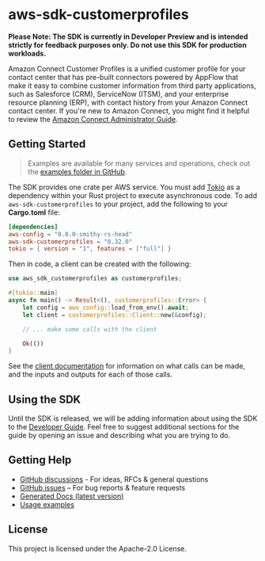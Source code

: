 # aws-sdk-customerprofiles

**Please Note: The SDK is currently in Developer Preview and is intended strictly for
feedback purposes only. Do not use this SDK for production workloads.**

Amazon Connect Customer Profiles is a unified customer profile for your contact center that has pre-built connectors powered by AppFlow that make it easy to combine customer information from third party applications, such as Salesforce (CRM), ServiceNow (ITSM), and your enterprise resource planning (ERP), with contact history from your Amazon Connect contact center. If you're new to Amazon Connect, you might find it helpful to review the [Amazon Connect Administrator Guide](https://docs.aws.amazon.com/connect/latest/adminguide/).

## Getting Started

> Examples are available for many services and operations, check out the
> [examples folder in GitHub](https://github.com/awslabs/aws-sdk-rust/tree/main/examples).

The SDK provides one crate per AWS service. You must add [Tokio](https://crates.io/crates/tokio)
as a dependency within your Rust project to execute asynchronous code. To add `aws-sdk-customerprofiles` to
your project, add the following to your **Cargo.toml** file:

```toml
[dependencies]
aws-config = "0.0.0-smithy-rs-head"
aws-sdk-customerprofiles = "0.32.0"
tokio = { version = "1", features = ["full"] }
```

Then in code, a client can be created with the following:

```rust
use aws_sdk_customerprofiles as customerprofiles;

#[tokio::main]
async fn main() -> Result<(), customerprofiles::Error> {
    let config = aws_config::load_from_env().await;
    let client = customerprofiles::Client::new(&config);

    // ... make some calls with the client

    Ok(())
}
```

See the [client documentation](https://docs.rs/aws-sdk-customerprofiles/latest/aws_sdk_customerprofiles/client/struct.Client.html)
for information on what calls can be made, and the inputs and outputs for each of those calls.

## Using the SDK

Until the SDK is released, we will be adding information about using the SDK to the
[Developer Guide](https://docs.aws.amazon.com/sdk-for-rust/latest/dg/welcome.html). Feel free to suggest
additional sections for the guide by opening an issue and describing what you are trying to do.

## Getting Help

* [GitHub discussions](https://github.com/awslabs/aws-sdk-rust/discussions) - For ideas, RFCs & general questions
* [GitHub issues](https://github.com/awslabs/aws-sdk-rust/issues/new/choose) – For bug reports & feature requests
* [Generated Docs (latest version)](https://awslabs.github.io/aws-sdk-rust/)
* [Usage examples](https://github.com/awslabs/aws-sdk-rust/tree/main/examples)

## License

This project is licensed under the Apache-2.0 License.

